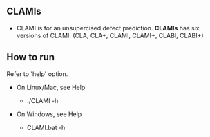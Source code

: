 ## CLAMIs

* CLAMI is for an unsupercised defect prediction. **CLAMIs** has six versions of CLAMI. (CLA, CLA+, CLAMI, CLAMI+, CLABI, CLABI+) 



## How to run 

Refer to 'help' option. 

- On Linux/Mac, see Help
  - ./CLAMI -h

- On Windows, see Help
  - CLAMI.bat -h

